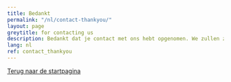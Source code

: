 ```yaml
---
title: Bedankt
permalink: "/nl/contact-thankyou/"
layout: page
greytitle: for contacting us
description: Bedankt dat je contact met ons hebt opgenomen. We zullen zo snel mogelijk antwoorden.
lang: nl
ref: contact_thankyou
---
```




<a class="btn" href="/nl/">Terug naar de startpagina</a>

